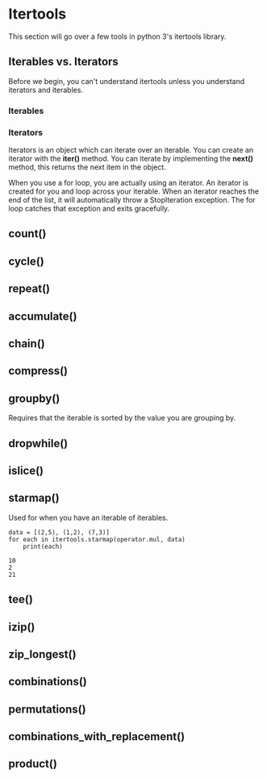 # Itertools
This section will go over a few tools in python 3's itertools library.

## Iterables vs. Iterators

Before we begin, you can't understand itertools unless you understand iterators and iterables.

### Iterables

### Iterators
Iterators is an object which can iterate over an iterable. 
You can create an iterator with the **iter()** method. 
You can iterate by implementing the **__next__()** method, this returns the next item in the object.

When you use a for loop, you are actually using an iterator. An iterator is created for you and loop across your iterable.
When an iterator reaches the end of the list, it will automatically throw a StopIteration exception.
The for loop catches that exception and exits gracefully.

## count()

## cycle()

## repeat()

## accumulate()

## chain()

## compress()

## groupby()
Requires that the iterable is sorted by the value you are grouping by.

## dropwhile()

## islice()

## starmap()
Used for when you have an iterable of iterables.

```
data = [(2,5), (1,2), (7,3)]
for each in itertools.starmap(operator.mul, data)
    print(each)

10
2
21
```

## tee()

## izip()

## zip_longest()

## combinations()

## permutations()

## combinations_with_replacement()

## product()
